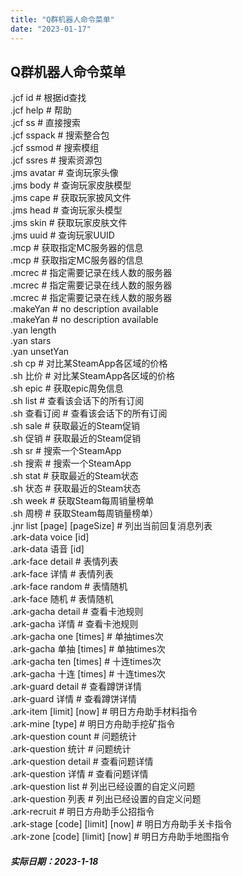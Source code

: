 ```yaml
---
title: "Q群机器人命令菜单"
date: "2023-01-17"
---
```


## Q群机器人命令菜单

.jcf id # 根据id查找  
.jcf help # 帮助  
.jcf ss # 直接搜索  
.jcf sspack # 搜索整合包  
.jcf ssmod # 搜索模组  
.jcf ssres # 搜索资源包  
.jms avatar # 查询玩家头像  
.jms body # 查询玩家皮肤模型  
.jms cape # 获取玩家披风文件  
.jms head # 查询玩家头模型  
.jms skin # 获取玩家皮肤文件  
.jms uuid # 查询玩家UUID  
.mcp # 获取指定MC服务器的信息  
.mcp # 获取指定MC服务器的信息  
.mcrec # 指定需要记录在线人数的服务器  
.mcrec # 指定需要记录在线人数的服务器  
.mcrec # 指定需要记录在线人数的服务器  
.makeYan # no description available  
.makeYan # no description available  
.yan length  
.yan stars  
.yan unsetYan  
.sh cp # 对比某SteamApp各区域的价格  
.sh 比价 # 对比某SteamApp各区域的价格  
.sh epic # 获取epic周免信息  
.sh list # 查看该会话下的所有订阅  
.sh 查看订阅 # 查看该会话下的所有订阅  
.sh sale # 获取最近的Steam促销  
.sh 促销 # 获取最近的Steam促销  
.sh sr # 搜索一个SteamApp  
.sh 搜索 # 搜索一个SteamApp  
.sh stat # 获取最近的Steam状态  
.sh 状态 # 获取最近的Steam状态  
.sh week # 获取Steam每周销量榜单  
.sh 周榜 # 获取Steam每周销量榜单）  
.jnr list [page] [pageSize] # 列出当前回复消息列表  
.ark-data voice [id]  
.ark-data 语音 [id]  
.ark-face detail # 表情列表  
.ark-face 详情 # 表情列表  
.ark-face random # 表情随机  
.ark-face 随机 # 表情随机  
.ark-gacha detail # 查看卡池规则  
.ark-gacha 详情 # 查看卡池规则  
.ark-gacha one [times] # 单抽times次  
.ark-gacha 单抽 [times] # 单抽times次  
.ark-gacha ten [times] # 十连times次  
.ark-gacha 十连 [times] # 十连times次  
.ark-guard detail # 查看蹲饼详情  
.ark-guard 详情 # 查看蹲饼详情  
.ark-item [limit] [now] # 明日方舟助手材料指令  
.ark-mine [type] # 明日方舟助手挖矿指令  
.ark-question count # 问题统计  
.ark-question 统计 # 问题统计  
.ark-question detail # 查看问题详情  
.ark-question 详情 # 查看问题详情  
.ark-question list # 列出已经设置的自定义问题  
.ark-question 列表 # 列出已经设置的自定义问题  
.ark-recruit # 明日方舟助手公招指令  
.ark-stage [code] [limit] [now] # 明日方舟助手关卡指令  
.ark-zone [code] [limit] [now] # 明日方舟助手地图指令  

##### 实际日期：2023-1-18
